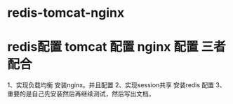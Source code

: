 redis-tomcat-nginx
===================

redis配置 tomcat 配置 nginx 配置 三者配合
=========================================
1、实现负载均衡
   安装nginx。并且配置
2、实现session共享
   安装redis 配置
3、重要的是自己先安装然后再继续测试，然后写出文档，
